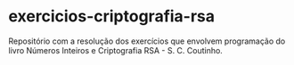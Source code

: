 # exercicios-criptografia-rsa
Repositório com a resolução dos exercícios que envolvem programação do livro Números Inteiros e Criptografia RSA - S. C. Coutinho.
